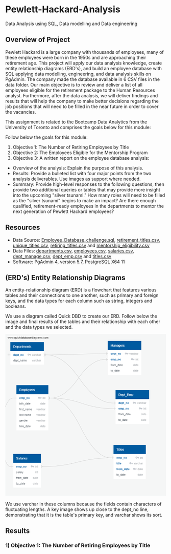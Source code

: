 # Pewlett-Hackard-Analysis
Data Analysis using SQL, Data modelling and Data engineering

## Overview of Project

Pewlett Hackard is a large company with thousands of employees, many of these employees were born in the 1950s and are approaching their retirement age. This project will apply our data analysis knowledge, create entity relationship diagrams (ERD's), and build an employee database with SQL applying data modelling, engineering, and data analysis skills on PgAdmin. The company made the database available in 6 CSV files in the data folder. Our main objective is to review and deliver a list of all employees eligible for the retirement package to the Human Resources analyst. Furthermore, after the data analysis, we will deliver findings and results that will help the company to make better decisions regarding the job positions that will need to be filled in the near future in order to cover the vacancies.

This assignment is related to the Bootcamp Data Analytics from the University of Toronto and comprises the goals below for this module: 

Follow below the goals for this module:

1) Objective 1: The Number of Retiring Employees by Title
2) Objective 2: The Employees Eligible for the Mentorship Program 
3) Objective 3: A written report on the employee database analysis:

  * Overview of the analysis: Explain the purpose of this analysis.
  * Results: Provide a bulleted list with four major points from the two analysis deliverables. Use images as support where needed.
  * Summary: Provide high-level responses to the following questions, then provide two additional queries or tables that may provide more insight into the upcoming "silver tsunami."
  How many roles will need to be filled as the "silver tsunami" begins to make an impact?
  Are there enough qualified, retirement-ready employees in the departments to mentor the next generation of Pewlett Hackard employees?  
  
  ## Resources

* Data Source: [Employee_Database_challenge.sql](https://github.com/DougUOT/Pewlett-Hackard-Analysis/blob/main/Employee_Database_challenge.sql), [retirement_titles.csv](https://github.com/DougUOT/Pewlett-Hackard-Analysis/blob/main/Analysis-Project-Folder/Pewlett-Hackard-Analysis-Folder/Data/retirement_titles.csv), [unique_titles.csv](https://github.com/DougUOT/Pewlett-Hackard-Analysis/blob/main/Analysis-Project-Folder/Pewlett-Hackard-Analysis-Folder/Data/unique_titles.csv), [retiring_titles.csv](https://github.com/DougUOT/Pewlett-Hackard-Analysis/blob/main/Analysis-Project-Folder/Pewlett-Hackard-Analysis-Folder/Data/retiring_titles.csv) and [mentorship_eligibility.csv](https://github.com/DougUOT/Pewlett-Hackard-Analysis/blob/main/Analysis-Project-Folder/Pewlett-Hackard-Analysis-Folder/Data/mentorship_eligibility.csv)
* Data Files: [departments.csv](https://github.com/DougUOT/Pewlett-Hackard-Analysis/blob/main/Analysis-Project-Folder/Pewlett-Hackard-Analysis-Folder/Data/departments.csv), [employees.csv](https://github.com/DougUOT/Pewlett-Hackard-Analysis/blob/main/Analysis-Project-Folder/Pewlett-Hackard-Analysis-Folder/Data/employees.csv), [salaries.csv](https://github.com/DougUOT/Pewlett-Hackard-Analysis/blob/main/Analysis-Project-Folder/Pewlett-Hackard-Analysis-Folder/Data/salaries.csv), [dept_manage.csv](https://github.com/DougUOT/Pewlett-Hackard-Analysis/blob/main/Analysis-Project-Folder/Pewlett-Hackard-Analysis-Folder/Data/dept_manage.csv), [dept_emp.csv](https://github.com/DougUOT/Pewlett-Hackard-Analysis/blob/main/Analysis-Project-Folder/Pewlett-Hackard-Analysis-Folder/Data/dept_emp.csv) and [titles.csv](https://github.com/DougUOT/Pewlett-Hackard-Analysis/blob/main/Analysis-Project-Folder/Pewlett-Hackard-Analysis-Folder/Data/titles.csv)
* Software: PgAdmin 4, version 5.7, PostgreSQL X64 11

## (ERD's) Entity Relationship Diagrams 

An entity-relationship diagram (ERD) is a flowchart that features various tables and their connections to one another, such as primary and foreign keys, and the data types for each column such as string, integers and booleans.

We use a diagram called Quick DBD to create our ERD. Follow below the image and final results of the tables and their relationship with each other and the data types we selected. 

![](https://github.com/DougUOT/Pewlett-Hackard-Analysis/blob/main/EmployeeDB.png)

We use varchar in these columns because the fields contain characters of fluctuating lengths. A key image shows up close to the dept_no line, demonstrating that it is the table's primary key, and varchar shows its sort.

## Results

### 1) Objective 1: The Number of Retiring Employees by Title


